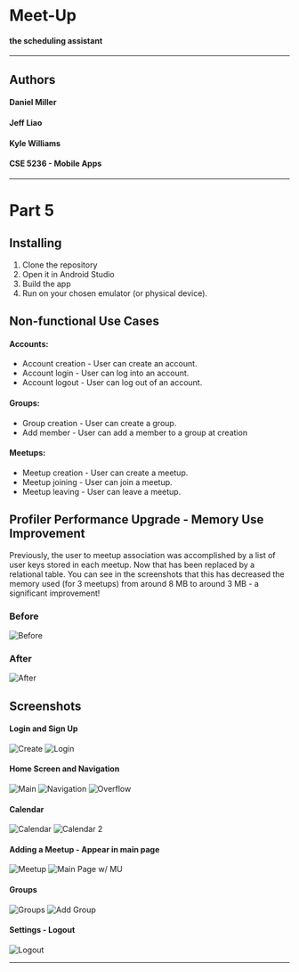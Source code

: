# Meet-Up
#### the scheduling assistant

------
## Authors
#### Daniel Miller
#### Jeff Liao
#### Kyle Williams
#### CSE 5236 - Mobile Apps

------
# Part 5

## Installing

1. Clone the repository
2. Open it in Android Studio
3. Build the app
4. Run on your chosen emulator (or physical device).


## Non-functional Use Cases
#### Accounts:

+ Account creation - User can create an account.
+ Account login - User can log into an account.
+ Account logout - User can log out of an account.
 
#### Groups:

+ Group creation - User can create a group.
+ Add member - User can add a member to a group at creation

#### Meetups:

+ Meetup creation - User can create a meetup.
+ Meetup joining - User can join a meetup.
+ Meetup leaving - User can leave a meetup.

## Profiler Performance Upgrade - Memory Use Improvement

Previously, the user to meetup association was accomplished by a list of user keys stored in each meetup. Now that has been replaced by a relational table. You can see in the screenshots that this has decreased the memory used (for 3 meetups) from around 8 MB to around 3 MB - a significant improvement!
### Before
![Before](/screenshots/before.png)
### After
![After](/screenshots/after.png)


## Screenshots

#### Login and Sign Up
![Create](/screenshots/createaccount.png)
![Login](/screenshots/login.png)

#### Home Screen and Navigation
![Main](/screenshots/main.png)
![Navigation](/screenshots/nav.png)
![Overflow](/screenshots/overflow.png)

#### Calendar
![Calendar](/screenshots/cal1.png)
![Calendar 2](/screenshots/cal2.png)

#### Adding a Meetup - Appear in main page
![Meetup](/screenshots/meetup.png)
![Main Page w/ MU](/screenshots/showmeetup.png)

#### Groups
![Groups](/screenshots/group.png)
![Add Group](/screenshots/addgroup.png)

#### Settings - Logout
![Logout](/screenshots/logout.png)


------

